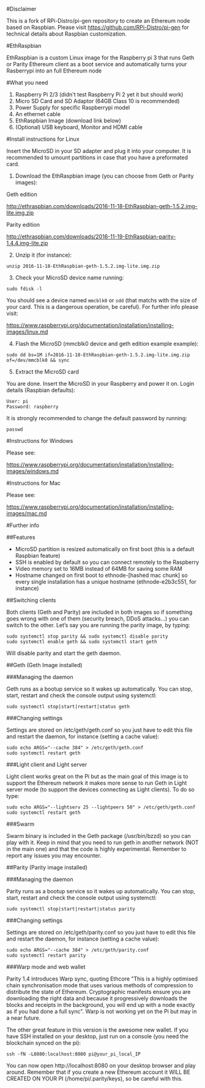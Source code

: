 #Disclaimer

This is a fork of RPi-Distro/pi-gen repository to create an Ethereum node based on Raspbian. Please visit https://github.com/RPi-Distro/pi-gen for technical details about Raspbian customization.

#EthRaspbian

EthRaspbian is a custom Linux image for the Raspberry pi 3 that runs Geth or Parity Ethereum client as a boot service and automatically turns your Rasberrypi into an full Ethereum node

#What you need

1. Raspberry Pi 2/3 (didn't test Raspberry Pi 2 yet it but should work)
2. Micro SD Card and SD Adaptor (64GB Class 10 is recommended) 
3. Power Supply for specific Raspberrypi model
4. An ethernet cable
5. EthRaspbian Image (download link below)
6. (Optional) USB keyboard, Monitor and HDMI cable

#Install instructions for Linux

Insert the MicroSD in your SD adapter and plug it into your computer. It is recommended to umount partitions in case that you have a preformated card.

1. Download the EthRaspbian image (you can choose from Geth or Parity images):

Geth edition

http://ethraspbian.com/downloads/2016-11-18-EthRaspbian-geth-1.5.2.img-lite.img.zip

Parity edition

http://ethraspbian.com/downloads/2016-11-19-EthRaspbian-parity-1.4.4.img-lite.zip

2. Unzip it (for instance):

`unzip 2016-11-18-EthRaspbian-geth-1.5.2.img-lite.img.zip`

3. Check your MicroSD device name running:

`sudo fdisk -l`

You should see a device named `mmcblk0` or `sdd` (that matchs with the size of your card. This is a dangerous operation, be careful). For further info please visit:

https://www.raspberrypi.org/documentation/installation/installing-images/linux.md

4. Flash the MicroSD (mmcblk0 device and geth edition example example):

`sudo dd bs=1M if=2016-11-18-EthRaspbian-geth-1.5.2.img-lite.img.zip of=/dev/mmcblk0 && sync`

5. Extract the MicroSD card

You are done. Insert the MicroSD in your Raspberry and power it on. Login details (Raspbian defaults):
```
User: pi
Password: raspberry
```
It is strongly recommended to change the default password by running:

`passwd`

#Instructions for Windows

Please see:

https://www.raspberrypi.org/documentation/installation/installing-images/windows.md

#Instructions for Mac

Please see:

https://www.raspberrypi.org/documentation/installation/installing-images/mac.md

#Further info

##Features

- MicroSD partition is resized automatically on first boot (this is a default Raspbian feature)
- SSH is enabled by default so you can connect remotely to the Raspberry
- Video memory set to 16MB instead of 64MB for saving some RAM
- Hostname changed on first boot to ethnode-[hashed mac chunk] so every single installation has a unique hostname (ethnode-e2b3c551, for instance)

##Switching clients

Both clients (Geth and Parity) are included in both images so if something goes wrong with one of them (security breach, DDoS attacks…) you can switch to the other. Let’s say you are running the parity image, by typing:

```
sudo systemctl stop parity && sudo systemctl disable parity
sudo systemctl enable geth && sudo systemctl start geth
```

Will disable parity and start the geth daemon.


##Geth (Geth Image installed)

###Managing the daemon

Geth runs as a bootup service so it wakes up automatically. You can stop, start, restart and check the console output using systemctl:

`sudo systemctl stop|start|restart|status geth`

###Changing settings

Settings are stored on /etc/geth/geth.conf so you just have to edit this file and restart the daemon, for instance (setting a cache value):

```
sudo echo ARGS="--cache 384" > /etc/geth/geth.conf
sudo systemctl restart geth
```
###Light client and Light server

Light client works great on the Pi but as the main goal of this image is to support the Ethereum network it makes more sense to run Geth in Light server mode (to support the devices connecting as Light clients). To do so type:

```
sudo echo ARGS="--lightserv 25 --lightpeers 50" > /etc/geth/geth.conf
sudo systemctl restart geth
```

###Swarm

Swarm binary is included in the Geth package (/usr/bin/bzzd) so you can play with it. Keep in mind that you need to run geth in another network (NOT in the main one) and that the code is highly experimental. Remember to report any issues you may encounter.

##Parity (Parity image installed)

###Managing the daemon

Parity runs as a bootup service so it wakes up automatically. You can stop, start, restart and check the console output using systemctl:

`sudo systemctl stop|start|restart|status parity`


###Changing settings

Settings are stored on /etc/geth/parity.conf so you just have to edit this file and restart the daemon, for instance (setting a cache value):

```
sudo echo ARGS="--cache 384" > /etc/geth/parity.conf
sudo systemctl restart parity
```

###Warp mode and web wallet

Parity 1.4 introduces Warp sync, quoting Ethcore "This is a highly optimised chain synchronisation mode that uses various methods of compression to distribute the state of Ethereum. Cryptographic manifests ensure you are downloading the right data and because it progressively downloads the blocks and receipts in the background, you will end up with a node exactly as if you had done a full sync". Warp is not working yet on the Pi but may in a near future.

The other great feature in this version is the awesome new wallet. If you have SSH installed on your desktop, just run on a console (you need the blockchain synced on the pi):

`ssh -fN -L8080:localhost:8080 pi@your_pi_local_IP`

You can now open http://localhost:8080 on your desktop browser and play around. Remember that if you create a new Ethereum account  it WILL BE CREATED ON YOUR PI (/home/pi/.parity/keys), so be careful with this.

